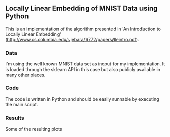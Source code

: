 ## Locally Linear Embedding of MNIST Data using Python

This is an implementation of the algorithm presented in 'An Introduction to Locally Linear Embedding'  (http://www.cs.columbia.edu/~jebara/6772/papers/lleintro.pdf).

### Data

I'm using the well known MNIST data set as inoput for my implementation. It is loaded through the sklearn API in this case but also publicly available in many other places. 

### Code

The code is written in Python and should be easily runnable by executing the main script.

### Results

Some of the resulting plots
